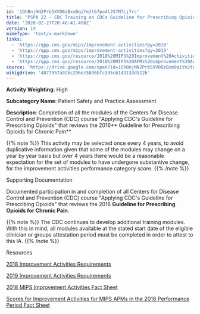 ```yaml
---
id: '1OhBnjNN2Prb5XVOBzBxm9qiYmJt67po4lJS7M7Lj7rc'
title: 'PSPA 22 - CDC Training on CDCs Guideline for Prescribing Opioids for Chronic Pain'
date: '2020-02-27T20:48:41.450Z'
version: 19
mimeType: 'text/x-markdown'
links:
  - 'https://qpp.cms.gov/mips/improvement-activities?py=2018'
  - 'https://qpp.cms.gov/mips/improvement-activities?py=2019'
  - 'https://qpp.cms.gov/resource/2018%20MIPS%20Improvement%20Activities%20Fact%20Sheet'
  - 'https://qpp.cms.gov/resource/2018%20MIPS%20APMs%20improvement%20Activities%20scores%20fact%20sheet'
source: 'https://drive.google.com/open?id=1OhBnjNN2Prb5XVOBzBxm9qiYmJt67po4lJS7M7Lj7rc'
wikigdrive: '4877557a92bc296ec58d6bfc335c6143133d522b'
---
```

**Activity Weighting**: High

**Subcategory Name**: Patient Safety and Practice Assessment

**Description**: Completion of all the modules of the Centers for Disease Control and Prevention (CDC) course "Applying CDC's Guideline for Prescribing Opioids" that reviews the 2016** Guideline for Prescribing Opioids for Chronic Pain**.

{{% note %}}
This activity may be selected once every 4 years, to avoid duplicative information given that some of the modules may change on a year by year basis but over 4 years there would be a reasonable expectation for the set of modules to have undergone substantive change, for the improvement activities performance category score.
{{% /note %}}

Supporting Documentation

Documented participation in and completion of all Centers for Disease Control and Prevention (CDC) course "Applying CDC's Guideline for Prescribing Opioids" that reviews the 2016 **Guideline for Prescribing Opioids for Chronic Pain**.

{{% note %}}
The CDC continues to develop additional training modules. With this in mind, all modules available at the stated start date of the eligible clinician or groups attestation period must be completed in order to attest to this IA.
{{% /note %}}

Resources

[2018 Improvement Activities Requirements](https://qpp.cms.gov/mips/improvement-activities?py=2018)

[2019 Improvement Activities Requirements](https://qpp.cms.gov/mips/improvement-activities?py=2019)

[2018 MIPS Improvement Activities Fact Sheet](https://qpp.cms.gov/resource/2018%20MIPS%20Improvement%20Activities%20Fact%20Sheet)

[Scores for Improvement Activities for MIPS APMs in the 2018 Performance Period Fact Sheet](https://qpp.cms.gov/resource/2018%20MIPS%20APMs%20improvement%20Activities%20scores%20fact%20sheet)
